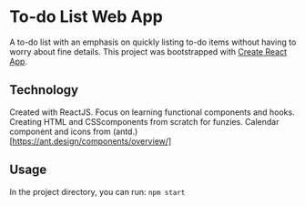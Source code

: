 # To-do List Web App
A to-do list with an emphasis on quickly listing to-do items without having to worry about fine details.
This project was bootstrapped with [Create React App](https://github.com/facebook/create-react-app).
## Technology
Created with ReactJS. Focus on learning functional components and hooks. Creating HTML and CSScomponents from scratch for funzies.
Calendar component and icons from (antd.)[https://ant.design/components/overview/]  
## Usage
In the project directory, you can run:
`npm start`
